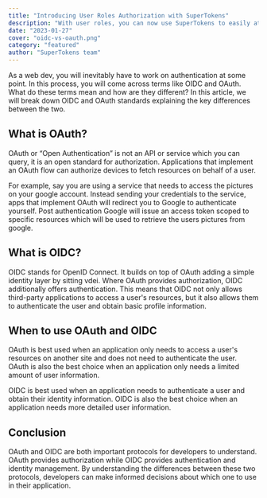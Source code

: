 ```yaml
---
title: "Introducing User Roles Authorization with SuperTokens"
description: "With user roles, you can now use SuperTokens to easily attach a different set of permissions to each user."
date: "2023-01-27"
cover: "oidc-vs-oauth.png"
category: "featured"
author: "SuperTokens team"
---
```


As a web dev, you will inevitably have to work on authentication at some point. In this process, you will come across terms like OIDC and OAuth. What do these terms mean and how are they different? In this article, we will break down OIDC and OAuth standards explaining the key differences between the two.

## What is OAuth?
OAuth or “Open Authentication” is not an API or service which you can query, it is an open standard for authorization. Applications that implement an OAuth flow can authorize devices to fetch resources on behalf of a user.

For example, say you are using a service that needs to access the pictures on your google account. Instead sending your credentials to the service, apps that implement OAuth will redirect you to Google to authenticate yourself. Post authentication Google will issue an access token scoped to specific resources which will be used to retrieve the users pictures from google.

## What is OIDC?
OIDC stands for OpenID Connect. It builds on top of OAuth adding a simple identity layer by sitting vdei. Where OAuth provides authorization, OIDC additionally offers authentication.  This means that OIDC not only allows third-party applications to access a user's resources, but it also allows them to authenticate the user and obtain basic profile information.

## When to use OAuth and OIDC
OAuth is best used when an application only needs to access a user's resources on another site and does not need to authenticate the user. OAuth is also the best choice when an application only needs a limited amount of user information.

OIDC is best used when an application needs to authenticate a user and obtain their identity information. OIDC is also the best choice when an application needs more detailed user information.

## Conclusion

OAuth and OIDC are both important protocols for developers to understand. OAuth provides authorization while OIDC provides authentication and identity management. By understanding the differences between these two protocols, developers can make informed decisions about which one to use in their application.

